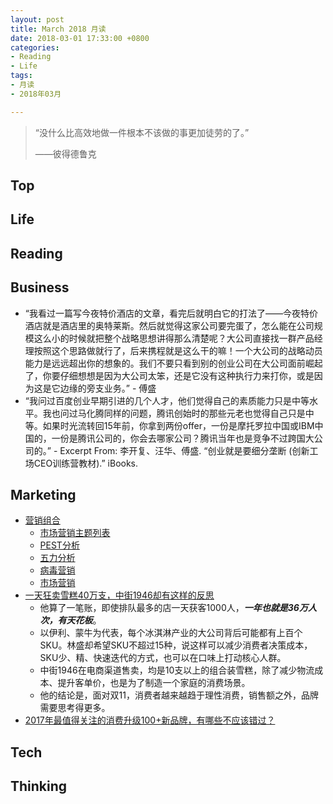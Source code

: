 ```yaml
---
layout: post
title: March 2018 月读
date: 2018-03-01 17:33:00 +0800
categories:
- Reading
- Life
tags:
- 月读
- 2018年03月

---
```


<blockquote class="blockquote-center">
<p>“没什么比高效地做一件根本不该做的事更加徒劳的了。”</p>
<p>——彼得德鲁克</p>
</blockquote>

## Top


## Life


## Reading


## Business

- “我看过一篇写今夜特价酒店的文章，看完后就明白它的打法了——今夜特价酒店就是酒店里的奥特莱斯。然后就觉得这家公司要完蛋了，怎么能在公司规模这么小的时候就把整个战略思想讲得那么清楚呢？大公司直接找一群产品经理按照这个思路做就行了，后来携程就是这么干的嘛！一个大公司的战略动员能力是远远超出你的想象的。我们不要只看到别的创业公司在大公司面前崛起了，你要仔细想想是因为大公司太笨，还是它没有这种执行力来打你，或是因为这是它边缘的旁支业务。” - 傅盛
- “我问过百度创业早期引进的几个人才，他们觉得自己的素质能力只是中等水平。我也问过马化腾同样的问题，腾讯创始时的那些元老也觉得自己只是中等。如果时光流转回15年前，你拿到两份offer，一份是摩托罗拉中国或IBM中国的，一份是腾讯公司的，你会去哪家公司？腾讯当年也是竞争不过跨国大公司的。” - Excerpt From: 李开复、汪华、傅盛. “创业就是要细分垄断 (创新工场CEO训练营教材).” iBooks. 

## Marketing


- [营销组合](https://zh.wikipedia.org/wiki/%E8%90%A5%E9%94%80%E7%BB%84%E5%90%88)
	- [市场营销主题列表](https://zh.wikipedia.org/wiki/%E5%B8%82%E5%9C%BA%E8%90%A5%E9%94%80%E4%B8%BB%E9%A2%98%E5%88%97%E8%A1%A8)
	- [PEST分析](https://zh.wikipedia.org/wiki/PEST%E5%88%86%E6%9E%90)
	- [五力分析](https://zh.wikipedia.org/wiki/%E4%BA%94%E5%8A%9B%E5%88%86%E6%9E%90)
	- [病毒营销](https://zh.wikipedia.org/wiki/%E7%97%85%E6%AF%92%E8%90%A5%E9%94%80)
	- [市场营销](https://zh.wikipedia.org/wiki/%E5%B8%82%E5%9C%BA%E8%90%A5%E9%94%80)
- [一天狂卖雪糕40万支，中街1946却有这样的反思](https://36kr.com/p/5104346.html)
	- 他算了一笔账，即使排队最多的店一天获客1000人，***一年也就是36万人次，有天花板***。
	- 以伊利、蒙牛为代表，每个冰淇淋产业的大公司背后可能都有上百个SKU。林盛却希望SKU不超过15种，说这样可以减少消费者决策成本，SKU少、精、快速迭代的方式，也可以在口味上打动核心人群。
	- 中街1946在电商渠道售卖，均是10支以上的组合装雪糕，除了减少物流成本、提升客单价，也是为了制造一个家庭的消费场景。
	- 他的结论是，面对双11，消费者越来越趋于理性消费，销售额之外，品牌需要思考得更多。
- [2017年最值得关注的消费升级100+新品牌，有哪些不应该错过？](https://www.zhihu.com/question/264360182)

## Tech


## Thinking

